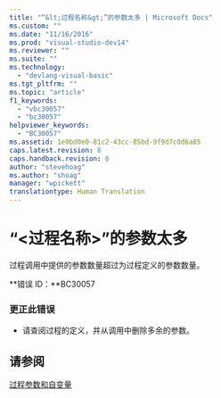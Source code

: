 ```yaml
---
title: "“&lt;过程名称&gt;”的参数太多 | Microsoft Docs"
ms.custom: ""
ms.date: "11/16/2016"
ms.prod: "visual-studio-dev14"
ms.reviewer: ""
ms.suite: ""
ms.technology: 
  - "devlang-visual-basic"
ms.tgt_pltfrm: ""
ms.topic: "article"
f1_keywords: 
  - "vbc30057"
  - "bc30057"
helpviewer_keywords: 
  - "BC30057"
ms.assetid: 1e0bd0e0-81c2-43cc-85bd-9f9d7c0d6a85
caps.latest.revision: 8
caps.handback.revision: 8
author: "stevehoag"
ms.author: "shoag"
manager: "wpickett"
translationtype: Human Translation
---
```

# “&lt;过程名称&gt;”的参数太多
过程调用中提供的参数数量超过为过程定义的参数数量。  
  
 **错误 ID：**BC30057  
  
### 更正此错误  
  
-   请查阅过程的定义，并从调用中删除多余的参数。  
  
## 请参阅  
 [过程参数和自变量](../../visual-basic/programming-guide/language-features/procedures/procedure-parameters-and-arguments.md)